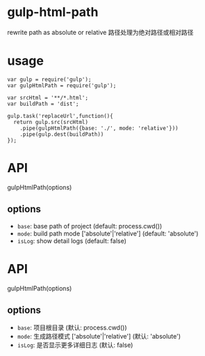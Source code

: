 # gulp-html-path
rewrite path as absolute or relative
路径处理为绝对路径或相对路径

# usage

~~~
var gulp = require('gulp');
var gulpHtmlPath = require('gulp');

var srcHtml = '**/*.html';
var buildPath = 'dist';

gulp.task('replaceUrl',function(){
  return gulp.src(srcHtml)
    .pipe(gulpHtmlPath({base: './', mode: 'relative'}))
    .pipe(gulp.dest(buildPath))
});
~~~

# API
gulpHtmlPath(options)
## options
- `base`: base path of project (default: process.cwd())
- `mode`: build path mode ['absolute'|'relative'] (default: 'absolute')
- `isLog`: show detail logs (default: false)

# API
gulpHtmlPath(options)
## options
- `base`: 项目根目录 (默认: process.cwd())
- `mode`: 生成路径模式 ['absolute'|'relative'] (默认: 'absolute')
- `isLog`: 是否显示更多详细日志 (默认: false)
